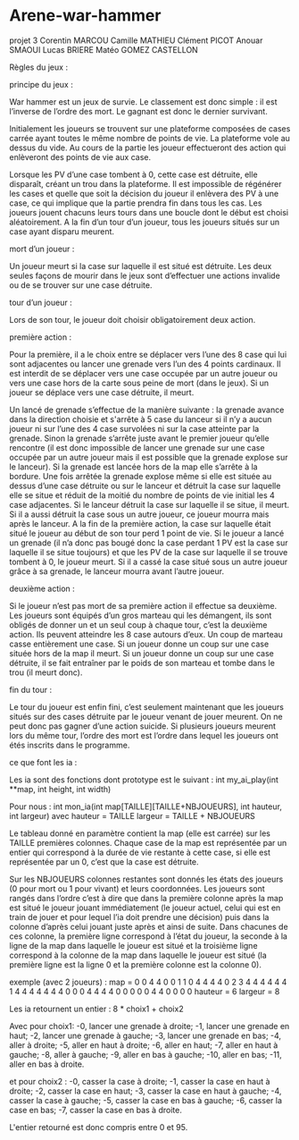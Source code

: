 # Arene-war-hammer
projet 3
Corentin MARCOU
Camille MATHIEU
Clément PICOT
Anouar SMAOUI
Lucas BRIERE
Matéo GOMEZ CASTELLON


Règles du jeux :

principe du jeux :

War hammer est un jeux de survie. Le classement est donc simple : il est l’inverse de l’ordre des mort. Le gagnant est donc le dernier survivant.

Initialement les joueurs se trouvent sur une plateforme composées de cases carrée ayant toutes le même nombre de points de vie. La plateforme vole au dessus du vide. Au cours de la partie les joueur effectueront des action qui enlèveront des points de vie aux case.

Lorsque les PV d’une case tombent à 0, cette case est détruite, elle disparaît, créant un trou dans la plateforme.
Il est impossible de régénérer les cases et quelle que soit la décision du joueur il enlèvera des PV à une case, ce qui implique que la partie prendra fin dans tous les cas.
Les joueurs jouent chacuns leurs tours dans une boucle dont le début est choisi aléatoirement.
A la fin d’un tour d’un joueur, tous les joueurs situés sur un case ayant disparu meurent.

mort d’un joueur :

Un joueur meurt si la case sur laquelle il est situé est détruite.
Les deux seules façons de mourir dans le jeux sont d’effectuer une actions invalide ou de se trouver sur une case détruite.

tour d’un joueur :

Lors de son tour, le joueur doit choisir obligatoirement deux action.

première action :

Pour la première, il a le choix entre se déplacer vers l’une des 8 case qui lui sont adjacentes ou lancer une grenade vers l’un des 4 points cardinaux.
Il est interdit de se déplacer vers une case occupée par un autre joueur ou vers une case hors de la carte sous peine de mort (dans le jeux). Si un joueur se déplace vers une case détruite, il meurt.

Un lancé de grenade s’effectue de la manière suivante : la grenade avance dans la direction choisie et s'arrête à 5 case du lanceur si il n’y a aucun joueur ni sur l’une des 4 case survolées ni sur la case atteinte par la grenade. Sinon la grenade s’arrête juste avant le premier joueur qu’elle rencontre (il est donc impossible de lancer une grenade sur une case occupée par un autre joueur mais il est possible que la grenade explose sur le lanceur). Si la grenade est lancée hors de la map elle s’arrête à la bordure. Une fois arrêtée la grenade explose même si elle est située au dessus d’une case détruite ou sur le lanceur et détruit la case sur laquelle elle se situe et réduit de la moitié du nombre de points de vie initial les 4 case adjacentes.
Si le lanceur détruit la case sur laquelle il se situe, il meurt. Si il a aussi détruit la case sous un autre joueur, ce joueur mourra mais après le lanceur.
A la fin de la première action, la case sur laquelle était situé le joueur au début de son tour perd 1 point de vie. Si le joueur a lancé un grenade (il n’a donc pas bougé donc la case perdant 1 PV est la case sur laquelle il se situe toujours) et que les PV de la case sur laquelle il se trouve tombent à 0, le joueur meurt. Si il a cassé la case situé sous un autre joueur grâce à sa grenade, le lanceur mourra avant l’autre joueur.

deuxième action :

Si le joueur n’est pas mort de sa première action il effectue sa deuxième.
Les joueurs sont équipés d’un gros marteau qui les démangent, ils sont obligés de donner un et un seul coup à chaque tour, c’est la deuxième action. Ils peuvent atteindre les 8 case autours d’eux. Un coup de marteau casse entièrement une case.
Si un joueur donne un coup sur une case située hors de la map il meurt.
Si un joueur donne un coup sur une case détruite, il se fait entraîner par le poids de son marteau et tombe dans le trou (il meurt donc).

fin du tour :

Le tour du joueur est enfin fini, c’est seulement maintenant que les joueurs situés sur des cases détruite par le joueur venant de jouer meurent. On ne peut donc pas gagner d’une action suicide. Si plusieurs joueurs meurent lors du même tour, l’ordre des mort est l’ordre  dans lequel les joueurs ont étés inscrits dans le programme.


ce que font les ia :

Les ia sont des fonctions dont prototype est le suivant :
int my_ai_play(int **map, int height, int width)

Pour nous :
int mon_ia(int map[TAILLE][TAILLE+NBJOUEURS], int hauteur, int largeur)
avec hauteur = TAILLE
         largeur = TAILLE + NBJOUEURS

Le tableau donné en paramètre contient la map (elle est carrée) sur les TAILLE premières colonnes. Chaque case de la map est représentée par un entier qui correspond à la durée de vie restante à cette case, si elle est représentée par un 0, c’est que la case est détruite.

Sur les NBJOUEURS colonnes restantes sont donnés les états des joueurs (0 pour mort ou 1 pour vivant) et leurs coordonnées. Les joueurs sont rangés dans l’ordre c’est à dire que dans la première colonne après la map est situé le joueur jouant immédiatement (le joueur actuel, celui qui est en train de jouer et pour lequel l’ia doit prendre une décision) puis dans la colonne d’après celui jouant juste après et ainsi de suite. Dans chacunes de ces colonne, la première ligne correspond à l’état du joueur, la seconde à la ligne de la map dans laquelle le joueur est situé et la troisième ligne correspond à la colonne de la map dans laquelle le joueur est situé (la première ligne est la ligne 0 et la première colonne est la colonne 0).

exemple (avec 2 joueurs) :
map =
0 0 4 4 0 0 1 1
0 4 4 4 4 0 2 3
4 4 4 4 4 4 1 4
4 4 4 4 4 4 0 0
0 4 4 4 4 0 0 0
0 0 4 4 0 0 0 0
hauteur = 6
largeur = 8


Les ia retournent un entier : 8 * choix1 + choix2

Avec pour choix1:
-0, lancer une grenade à droite;
-1, lancer une grenade en haut;
-2, lancer une grenade à gauche;
-3, lancer une grenade en bas;
-4, aller à droite;
-5, aller en haut à droite;
-6, aller en haut;
-7, aller en haut à gauche;
-8, aller à gauche;
-9, aller en bas à gauche;
-10, aller en bas;
-11, aller en bas à droite.

et pour choix2 :
-0, casser la case à droite;
-1, casser la case en haut à droite;
-2, casser la case en haut;
-3, casser la case en haut à gauche;
-4, casser la case à gauche;
-5, casser la case en bas à gauche;
-6, casser la case en bas;
-7, casser la case en bas à droite.

L'entier retourné est donc compris entre 0 et 95.
